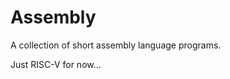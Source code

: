 <h1>Assembly</h1>
<p>A collection of short assembly language programs.</p>
<p>Just RISC-V for now...</p>
